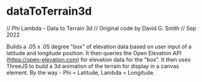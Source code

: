 # dataToTerrain3d
// Phi Lambda - Data to Terrain 3d
// Original code by David G. Smith
// Sep 2022

Builds a .05 x .05 degree "box" of elevation data based on user input of a latitude and longitude position.
It then queries the Open Elevation API (https://open-elevation.com) for elevation data for the "box".
It then uses ThreeJS to build a 3d animation of the terrain for display in a canvas element.
By the way - Phi = Latitude, Lambda = Longitude.